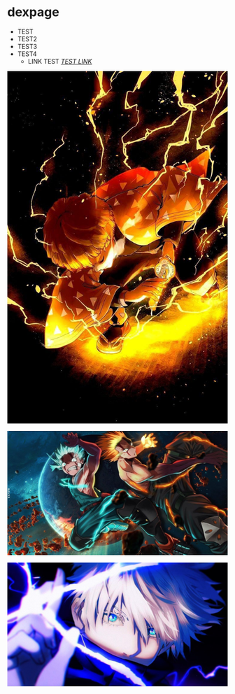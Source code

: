 # dexpage 
- TEST 
- TEST2 
- TEST3 
- TEST4 
  - LINK TEST *[TEST LINK](https://www.dexcloud.gq)* 
  
 ![TEST1JPEG!](images/1testpage.jpg "Zenitsu")

 ![TEST2JPEG!](images/02test.jpg "ANIME1")
 
 ![TEST3PEG!](images/03test.jpg "ANIME2")

